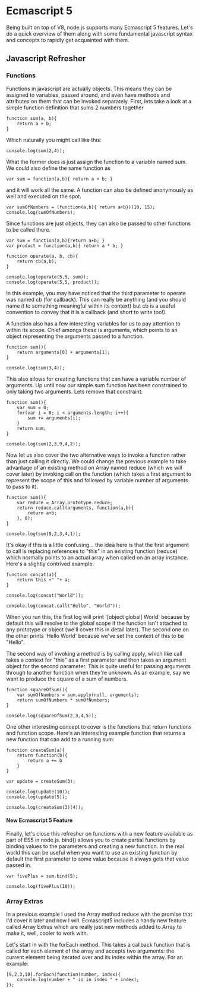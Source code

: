 # Ecmascript 5
Being built on top of V8, node.js supports many Ecmascript 5 features. Let's do a quick overview of them along with some fundamental javascript syntax and concepts to rapidly get acquainted with them.

## Javascript Refresher
### Functions 
Functions in javascript are actually objects. This means they can be assigned to variables, passed around, and even have methods and attributes on them that can be invoked separately. First, lets take a look at a simple function definition that sums 2 numbers together

	function sum(a, b){
		return a + b;
	}
	
Which naturally you might call like this:
	
	console.log(sum(2,4)); 

What the former does is just assign the function to a variable named sum. We could also define the same function as 

	var sum = function(a,b){ return a + b; }

and it will work all the same. A function can also be defined anonymously as well and executed on the spot.

	var sumOfNumbers = (function(a,b){ return a+b})(10, 15);
	console.log(sumOfNumbers);

Since functions are just objects, they can also be passed to other functions to be called there. 

	var sum = function(a,b){return a+b; }
	var product = function(a,b){ return a * b; }
	
	function operate(a, b, cb){
		return cb(a,b);
	}
	
	console.log(operate(5,5, sum));
	console.log(operate(5,5, product));

In this example, you may have noticed that the third parameter to operate was named cb (for callback). This can really be anything (and you should name it to something meaningful within its context) but cb is a useful convention to convey that it is a callback (and short to write too!). 

A function also has a few interesting variables for us to pay attention to within its scope. Chief amongs these is arguments, which points to an object representing the arguments passed to a function.
	
	function sum(){
		return arguments[0] + arguments[1];
	}
	
	console.log(sum(3,4));

This also allows for creating functions that can have a variable number of arguments. Up until now our simple sum function has been constrained to only taking two arguments. Lets remove that constraint:
	
	function sum(){
		var sum = 0;
		for(var i = 0; i < arguments.length; i++){
			sum += arguments[i];
		}
		return sum;
	}
	
	console.log(sum(2,3,9,4,2));

Now let us also cover the two alternative ways to invoke a function rather than just calling it directly. We could change the previous example to take advantage of an existing method on Array named reduce (which we will cover later) by invoking call on the function (which takes a first argument to represent the scope of this and followed by variable number of arguments to pass to it).

 
	function sum(){
		var reduce = Array.prototype.reduce; 
		return reduce.call(arguments, function(a,b){
			return a+b;
		}, 0);	
	}

	console.log(sum(9,2,3,4,1));

It's okay if this is a little confusing... the idea here is that the first argument to call is replacing references to "this" in an existing function (reduce) which normally points to an actual array when called on an array instance. Here's a slightly contrived example:
	
	function concat(a){
		return this +" "+ a;
	}
	
	console.log(concat("World"));
	
	console.log(concat.call("Hello", "World"));

When you run this, the first log will print '[object global] World' because by default this will resolve to the global scope if the function isn't attached to any prototype or object (we'll cover this in detail later). The second one on the other prints 'Hello World' because we've set the context of this to be "Hello". 

The second way of invoking a method is by calling apply, which like call takes a context for "this" as a first parameter and then takes an argument object for the second parameter. This is quite useful for passing arguments through to another function when they're unknown. As an example, say we want to produce the square of a sum of numbers.
	
	function squareOfSum(){
		var sumOfNumbers = sum.apply(null, arguments);
		return sumOfNumbers * sumOfNumbers;
	}
	
	console.log(squareOfSum(2,3,4,5));

One other interesting concept to cover is the functions that return functions and function scope. Here's an interesting example function that returns a new function that can add to a running sum:
	
	function createSum(a){
		return function(b){
			return a += b
		}
	}

	var update = createSum(3);
	
	console.log(update(10));
	console.log(update(5));

	console.log(createSum(3)(4));

#### New Ecmascript 5 Feature
Finally, let's close this refresher on functions with a new feature available as part of ES5 in node.js. bind() allows you to create partial functions by binding values to the parameters and creating a new function. In the real world this can be useful when you want to use an existing function by default the first parameter to some value because it always gets that value passed in. 

	var fivePlus = sum.bind(5);
	
	console.log(fivePlus(10));

### Array Extras

In a previous example I used the Array method reduce with the promise that I'd cover it later and now I will. Ecmascript5 includes a handy new feature called Array Extras which are really just new methods added to Array to make it, well, cooler to work with. 

Let's start in with the forEach method. This takes a callback function that is called for each element of the array and accepts two arguments: the current element being iterated over and its index within the array. For an example:

	[9,2,3,10].forEach(function(number, index){
		console.log(number + " is in index " + index);
	});


